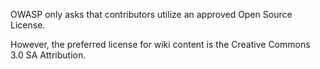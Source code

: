 OWASP only asks that contributors utilize an approved Open Source
License.

However, the preferred license for wiki content is the Creative Commons
3.0 SA Attribution.